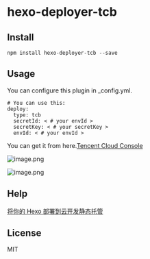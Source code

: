 # hexo-deployer-tcb


## Install
```$xslt
npm install hexo-deployer-tcb --save
```

## Usage
You can configure this plugin in _config.yml.
```$xslt
# You can use this:
deploy:
  type: tcb
  secretId: < # your envId >
  secretKey: < # your secretKey >
  envId: < # your envId >
```
You can get it from here.[Tencent Cloud Console](https://console.cloud.tencent.com/cam/capi)

![image.png](https://i.loli.net/2020/04/16/bcY1oHxXNjMQaA3.png)


![image.png](https://i.loli.net/2020/04/16/ng9FsjtH371R4Y8.png)


## Help 
[将你的 Hexo 部署到云开发静态托管](https://vxuu.com/hexo-deployer-tcb)

## License

MIT